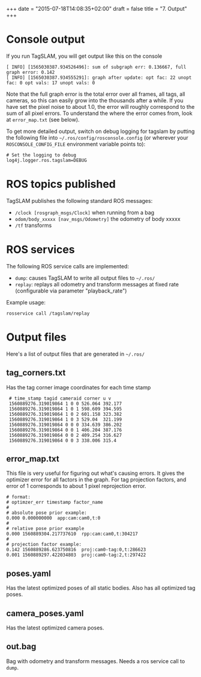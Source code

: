 +++
date = "2015-07-18T14:08:35+02:00"
draft = false
title = "7. Output"
+++

# Console output

If you run TagSLAM, you will get output like this on the console


    [ INFO] [1565030387.934526496]: sum of subgraph err: 0.136667, full graph error: 0.142
    [ INFO] [1565030387.934555291]: graph after update: opt fac: 22 unopt fac: 0 opt vals: 17 unopt vals: 0


Note that the full graph error is the total error over all frames, all
tags, all cameras, so this can easily grow into the thousands after a
while. If you have set the pixel noise to about 1.0, the error will
roughly correspond to the sum of all pixel errors. To understand the
where the error comes from, look at ``error_map.txt`` (see below).

To get more detailed output, switch on debug logging for tagslam by
putting the following file into ``~/.ros/config/rosconsole.config``
(or wherever your ``ROSCONSOLE_CONFIG_FILE`` environment variable
points to):

    # Set the logging to debug
    log4j.logger.ros.tagslam=DEBUG

# ROS topics published

TagSLAM publishes the following standard ROS messages:

 - ``/clock [rosgraph_msgs/Clock]`` when running from a bag
 - ``odom/body_xxxxx [nav_msgs/Odometry]`` the odometry of body xxxxx
 - ``/tf`` transforms

# ROS services

The following ROS service calls are implemented:

 - ``dump``: causes TagSLAM to write all output files to ``~/.ros/``
 - ``replay``: replays all odometry and transform messages at fixed
     rate (configurable via parameter "playback_rate")

Example usage:

    rosservice call /tagslam/replay


# Output files

Here's a list of output files that are generated in ``~/.ros/``

## tag_corners.txt

Has the tag corner image coordinates for each time stamp

     # time_stamp tagid cameraid corner u v
     1560889276.319019864 1 0 0 526.064 392.177
     1560889276.319019864 1 0 1 598.609 394.595
     1560889276.319019864 1 0 2 601.158 323.382
     1560889276.319019864 1 0 3 529.04  321.199
     1560889276.319019864 0 0 0 334.639 386.202
     1560889276.319019864 0 0 1 406.204 387.176
     1560889276.319019864 0 0 2 409.254 316.627
     1560889276.319019864 0 0 3 338.006 315.4

## error_map.txt

This file is very useful for figuring out what's causing errors. It
gives the optimizer error for all factors in the graph. For tag
projection factors, and error of 1 corresponds to about 1 pixel
reprojection error.

    # format:
    # optimzer_err timestamp factor_name
	#
	# absolute pose prior example: 
    0.000 0.000000000  app:cam:cam0,t:0
	# 
	# relative pose prior example
    0.000 1560889304.217737610  rpp:cam:cam0,t:304217
	#
	# projection factor example:
    0.142 1560889286.623750816  proj:cam0-tag:0,t:286623
    0.001 1560889297.422034803  proj:cam0-tag:2,t:297422

## poses.yaml

Has the latest optimized poses of all static bodies. Also has all
optimized tag poses.

## camera_poses.yaml

Has the latest optimized camera poses.

## out.bag

Bag with odometry and transform messages. Needs a ros service call to
``dump``.
